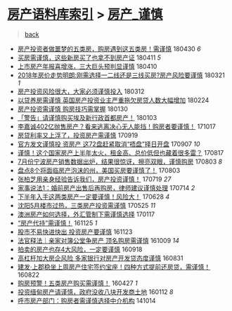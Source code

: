 [房产语料库索引](../../README.md)  > [房产_谨慎](房产_谨慎.md)
====
> [back](../README.md)

- [房产投资者做噩梦的五类房，购房遇到这五类房！需谨慎](http://jkwz.applinzi.com/ittc/7097171734165980177.html#%E6%88%BF%E4%BA%A7%E6%8A%95%E8%B5%84%E8%80%85%E5%81%9A%E5%99%A9%E6%A2%A6%E7%9A%84%E4%BA%94%E7%B1%BB%E6%88%BF%EF%BC%8C%E8%B4%AD%E6%88%BF%E9%81%87%E5%88%B0%E8%BF%99%E4%BA%94%E7%B1%BB%E6%88%BF%EF%BC%81%E9%9C%80%E8%B0%A8%E6%85%8E) 180430 *6* 
- [买房需谨慎，这些新房买了也拿不到房产证](http://jkwz.applinzi.com/ittc/7090729136077407248.html#%E4%B9%B0%E6%88%BF%E9%9C%80%E8%B0%A8%E6%85%8E%EF%BC%8C%E8%BF%99%E4%BA%9B%E6%96%B0%E6%88%BF%E4%B9%B0%E4%BA%86%E4%B9%9F%E6%8B%BF%E4%B8%8D%E5%88%B0%E6%88%BF%E4%BA%A7%E8%AF%81) 180411 *5* 
- [上市房产年报喜增涨，三大巨头预判显谨慎](http://jkwz.applinzi.com/ittc/7088620357986812934.html#%E4%B8%8A%E5%B8%82%E6%88%BF%E4%BA%A7%E5%B9%B4%E6%8A%A5%E5%96%9C%E5%A2%9E%E6%B6%A8%EF%BC%8C%E4%B8%89%E5%A4%A7%E5%B7%A8%E5%A4%B4%E9%A2%84%E5%88%A4%E6%98%BE%E8%B0%A8%E6%85%8E) 180410  
- [2018年房价走势明朗:刚需选择一二线还是三线买房?房产风险要谨慎](http://jkwz.applinzi.com/ittc/7082961929754903559.html#2018%E5%B9%B4%E6%88%BF%E4%BB%B7%E8%B5%B0%E5%8A%BF%E6%98%8E%E6%9C%97%3A%E5%88%9A%E9%9C%80%E9%80%89%E6%8B%A9%E4%B8%80%E4%BA%8C%E7%BA%BF%E8%BF%98%E6%98%AF%E4%B8%89%E7%BA%BF%E4%B9%B0%E6%88%BF%3F%E6%88%BF%E4%BA%A7%E9%A3%8E%E9%99%A9%E8%A6%81%E8%B0%A8%E6%85%8E) 180321 *1* 
- [房产投资风险很大，大家必须谨慎投入](http://jkwz.applinzi.com/ittc/7078405776232416266.html#%E6%88%BF%E4%BA%A7%E6%8A%95%E8%B5%84%E9%A3%8E%E9%99%A9%E5%BE%88%E5%A4%A7%EF%BC%8C%E5%A4%A7%E5%AE%B6%E5%BF%85%E9%A1%BB%E8%B0%A8%E6%85%8E%E6%8A%95%E5%85%A5) 180312  
- [以贷养房需谨慎 英国房产投资业主严重拖欠房贷人数大幅增加](http://jkwz.applinzi.com/ittc/7068799065238537232.html#%E4%BB%A5%E8%B4%B7%E5%85%BB%E6%88%BF%E9%9C%80%E8%B0%A8%E6%85%8E+%E8%8B%B1%E5%9B%BD%E6%88%BF%E4%BA%A7%E6%8A%95%E8%B5%84%E4%B8%9A%E4%B8%BB%E4%B8%A5%E9%87%8D%E6%8B%96%E6%AC%A0%E6%88%BF%E8%B4%B7%E4%BA%BA%E6%95%B0%E5%A4%A7%E5%B9%85%E5%A2%9E%E5%8A%A0) 180224  
- [房产投资需谨慎 购房技巧需掌握](http://jkwz.applinzi.com/ittc/7064415339075355659.html#%E6%88%BF%E4%BA%A7%E6%8A%95%E8%B5%84%E9%9C%80%E8%B0%A8%E6%85%8E+%E8%B4%AD%E6%88%BF%E6%8A%80%E5%B7%A7%E9%9C%80%E6%8E%8C%E6%8F%A1) 180130  
- [「警告」请谨慎购买埃及新行政首都房产！](http://jkwz.applinzi.com/ittc/7054191098165986321.html#%E3%80%8C%E8%AD%A6%E5%91%8A%E3%80%8D%E8%AF%B7%E8%B0%A8%E6%85%8E%E8%B4%AD%E4%B9%B0%E5%9F%83%E5%8F%8A%E6%96%B0%E8%A1%8C%E6%94%BF%E9%A6%96%E9%83%BD%E6%88%BF%E4%BA%A7%EF%BC%81) 180103  
- [李嘉诚402亿抛售房产？看来逃离决心无人能挡！购房者要谨慎！](http://jkwz.applinzi.com/ittc/7025479122753684496.html#%E6%9D%8E%E5%98%89%E8%AF%9A402%E4%BA%BF%E6%8A%9B%E5%94%AE%E6%88%BF%E4%BA%A7%EF%BC%9F%E7%9C%8B%E6%9D%A5%E9%80%83%E7%A6%BB%E5%86%B3%E5%BF%83%E6%97%A0%E4%BA%BA%E8%83%BD%E6%8C%A1%EF%BC%81%E8%B4%AD%E6%88%BF%E8%80%85%E8%A6%81%E8%B0%A8%E6%85%8E%EF%BC%81) 171017  
- [房贷利率又上浮了，投资房产需谨慎](http://jkwz.applinzi.com/ittc/7015047286126806032.html#%E6%88%BF%E8%B4%B7%E5%88%A9%E7%8E%87%E5%8F%88%E4%B8%8A%E6%B5%AE%E4%BA%86%EF%BC%8C%E6%8A%95%E8%B5%84%E6%88%BF%E4%BA%A7%E9%9C%80%E8%B0%A8%E6%85%8E) 170919  
- [官方发文谨慎投 资房产 这72盘赶紧取消“捂盘”择日开盘](http://jkwz.applinzi.com/ittc/7010455568471557137.html#%E5%AE%98%E6%96%B9%E5%8F%91%E6%96%87%E8%B0%A8%E6%85%8E%E6%8A%95+%E8%B5%84%E6%88%BF%E4%BA%A7+%E8%BF%9972%E7%9B%98%E8%B5%B6%E7%B4%A7%E5%8F%96%E6%B6%88%E2%80%9C%E6%8D%82%E7%9B%98%E2%80%9D%E6%8B%A9%E6%97%A5%E5%BC%80%E7%9B%98) 170907 *10* 
- [谨慎！这个国家房产上半年太火，租金高、总价低但也藏着很多雷？](http://jkwz.applinzi.com/ittc/7002884072333116432.html#%E8%B0%A8%E6%85%8E%EF%BC%81%E8%BF%99%E4%B8%AA%E5%9B%BD%E5%AE%B6%E6%88%BF%E4%BA%A7%E4%B8%8A%E5%8D%8A%E5%B9%B4%E5%A4%AA%E7%81%AB%EF%BC%8C%E7%A7%9F%E9%87%91%E9%AB%98%E3%80%81%E6%80%BB%E4%BB%B7%E4%BD%8E%E4%BD%86%E4%B9%9F%E8%97%8F%E7%9D%80%E5%BE%88%E5%A4%9A%E9%9B%B7%EF%BC%9F) 170817  
- [7月份宁波房产销售数据出炉，结果很惊讶，擦亮双眼，谨慎购房](http://jkwz.applinzi.com/ittc/6997532392884274192.html#7%E6%9C%88%E4%BB%BD%E5%AE%81%E6%B3%A2%E6%88%BF%E4%BA%A7%E9%94%80%E5%94%AE%E6%95%B0%E6%8D%AE%E5%87%BA%E7%82%89%EF%BC%8C%E7%BB%93%E6%9E%9C%E5%BE%88%E6%83%8A%E8%AE%B6%EF%BC%8C%E6%93%A6%E4%BA%AE%E5%8F%8C%E7%9C%BC%EF%BC%8C%E8%B0%A8%E6%85%8E%E8%B4%AD%E6%88%BF) 170803 *8* 
- [盘点8个将面临房产泡沫的州，美国买房要谨慎了！](http://jkwz.applinzi.com/ittc/6997496845453231120.html#%E7%9B%98%E7%82%B98%E4%B8%AA%E5%B0%86%E9%9D%A2%E4%B8%B4%E6%88%BF%E4%BA%A7%E6%B3%A1%E6%B2%AB%E7%9A%84%E5%B7%9E%EF%BC%8C%E7%BE%8E%E5%9B%BD%E4%B9%B0%E6%88%BF%E8%A6%81%E8%B0%A8%E6%85%8E%E4%BA%86%EF%BC%81) 170803  
- [张柏芝用亲身经验告诉我们，房产投资谨慎！](http://jkwz.applinzi.com/ittc/6991975837740827665.html#%E5%BC%A0%E6%9F%8F%E8%8A%9D%E7%94%A8%E4%BA%B2%E8%BA%AB%E7%BB%8F%E9%AA%8C%E5%91%8A%E8%AF%89%E6%88%91%E4%BB%AC%EF%BC%8C%E6%88%BF%E4%BA%A7%E6%8A%95%E8%B5%84%E8%B0%A8%E6%85%8E%EF%BC%81) 170719 *27* 
- [家事说法1：婚前房产出售后再购房，律师建议谨慎处理](http://jkwz.applinzi.com/ittc/6989827386223625233.html#%E5%AE%B6%E4%BA%8B%E8%AF%B4%E6%B3%951%EF%BC%9A%E5%A9%9A%E5%89%8D%E6%88%BF%E4%BA%A7%E5%87%BA%E5%94%AE%E5%90%8E%E5%86%8D%E8%B4%AD%E6%88%BF%EF%BC%8C%E5%BE%8B%E5%B8%88%E5%BB%BA%E8%AE%AE%E8%B0%A8%E6%85%8E%E5%A4%84%E7%90%86) 170714 *2* 
- [下半年入手这两类房产一定要谨慎！风险大！](http://jkwz.applinzi.com/ittc/6984281864423343108.html#%E4%B8%8B%E5%8D%8A%E5%B9%B4%E5%85%A5%E6%89%8B%E8%BF%99%E4%B8%A4%E7%B1%BB%E6%88%BF%E4%BA%A7%E4%B8%80%E5%AE%9A%E8%A6%81%E8%B0%A8%E6%85%8E%EF%BC%81%E9%A3%8E%E9%99%A9%E5%A4%A7%EF%BC%81) 170628 *4* 
- [沈阳5月楼市过热，三类房产投资需谨慎](http://jkwz.applinzi.com/ittc/6971624108642010117.html#%E6%B2%88%E9%98%B35%E6%9C%88%E6%A5%BC%E5%B8%82%E8%BF%87%E7%83%AD%EF%BC%8C%E4%B8%89%E7%B1%BB%E6%88%BF%E4%BA%A7%E6%8A%95%E8%B5%84%E9%9C%80%E8%B0%A8%E6%85%8E) 170525 *11* 
- [澳洲房产如何选择，外汇管制下需谨慎选择](http://jkwz.applinzi.com/ittc/6924062670159610884.html#%E6%BE%B3%E6%B4%B2%E6%88%BF%E4%BA%A7%E5%A6%82%E4%BD%95%E9%80%89%E6%8B%A9%EF%BC%8C%E5%A4%96%E6%B1%87%E7%AE%A1%E5%88%B6%E4%B8%8B%E9%9C%80%E8%B0%A8%E6%85%8E%E9%80%89%E6%8B%A9) 170117  
- [“房产代持”需谨慎！](http://jkwz.applinzi.com/ittc/6904404732247802884.html#%E2%80%9C%E6%88%BF%E4%BA%A7%E4%BB%A3%E6%8C%81%E2%80%9D%E9%9C%80%E8%B0%A8%E6%85%8E%EF%BC%81) 161125 *1* 
- [股市不易快进快出 投资房产要谨慎](http://jkwz.applinzi.com/ittc/6903773538980201476.html#%E8%82%A1%E5%B8%82%E4%B8%8D%E6%98%93%E5%BF%AB%E8%BF%9B%E5%BF%AB%E5%87%BA+%E6%8A%95%E8%B5%84%E6%88%BF%E4%BA%A7%E8%A6%81%E8%B0%A8%E6%85%8E) 161123  
- [法官释法｜亲家对簿公堂争房产 顶名购房需谨慎](http://jkwz.applinzi.com/ittc/6887046748177957893.html#%E6%B3%95%E5%AE%98%E9%87%8A%E6%B3%95%EF%BD%9C%E4%BA%B2%E5%AE%B6%E5%AF%B9%E7%B0%BF%E5%85%AC%E5%A0%82%E4%BA%89%E6%88%BF%E4%BA%A7+%E9%A1%B6%E5%90%8D%E8%B4%AD%E6%88%BF%E9%9C%80%E8%B0%A8%E6%85%8E) 161009 *14* 
- [拍卖的房产也存4大风险，一定要谨慎](http://jkwz.applinzi.com/ittc/6879168244769883141.html#%E6%8B%8D%E5%8D%96%E7%9A%84%E6%88%BF%E4%BA%A7%E4%B9%9F%E5%AD%984%E5%A4%A7%E9%A3%8E%E9%99%A9%EF%BC%8C%E4%B8%80%E5%AE%9A%E8%A6%81%E8%B0%A8%E6%85%8E) 160918  
- [高杠杆加大房企风险 多家银行对房产开发贷态度谨慎](http://jkwz.applinzi.com/ittc/6872418899550798852.html#%E9%AB%98%E6%9D%A0%E6%9D%86%E5%8A%A0%E5%A4%A7%E6%88%BF%E4%BC%81%E9%A3%8E%E9%99%A9+%E5%A4%9A%E5%AE%B6%E9%93%B6%E8%A1%8C%E5%AF%B9%E6%88%BF%E4%BA%A7%E5%BC%80%E5%8F%91%E8%B4%B7%E6%80%81%E5%BA%A6%E8%B0%A8%E6%85%8E) 160831  
- [建发·上郡稳坐上周房产住宅签约宝座！四种方式提前还房贷，需谨慎！](http://jkwz.applinzi.com/ittc/6869146567247922181.html#%E5%BB%BA%E5%8F%91%C2%B7%E4%B8%8A%E9%83%A1%E7%A8%B3%E5%9D%90%E4%B8%8A%E5%91%A8%E6%88%BF%E4%BA%A7%E4%BD%8F%E5%AE%85%E7%AD%BE%E7%BA%A6%E5%AE%9D%E5%BA%A7%EF%BC%81%E5%9B%9B%E7%A7%8D%E6%96%B9%E5%BC%8F%E6%8F%90%E5%89%8D%E8%BF%98%E6%88%BF%E8%B4%B7%EF%BC%8C%E9%9C%80%E8%B0%A8%E6%85%8E%EF%BC%81) 160822  
- [购房预警！五类房产购买需谨慎！](http://jkwz.applinzi.com/ittc/6825724798235591684.html#%E8%B4%AD%E6%88%BF%E9%A2%84%E8%AD%A6%EF%BC%81%E4%BA%94%E7%B1%BB%E6%88%BF%E4%BA%A7%E8%B4%AD%E4%B9%B0%E9%9C%80%E8%B0%A8%E6%85%8E%EF%BC%81) 160427 *1* 
- [投资缅甸房产请谨慎，政府没收八块开发商土地](http://jkwz.applinzi.com/ittc/6786355736871437317.html#%E6%8A%95%E8%B5%84%E7%BC%85%E7%94%B8%E6%88%BF%E4%BA%A7%E8%AF%B7%E8%B0%A8%E6%85%8E%EF%BC%8C%E6%94%BF%E5%BA%9C%E6%B2%A1%E6%94%B6%E5%85%AB%E5%9D%97%E5%BC%80%E5%8F%91%E5%95%86%E5%9C%9F%E5%9C%B0) 160112 *8* 
- [呼市房产部门：购房者需谨慎选择中介机构](http://jkwz.applinzi.com/ittc/547650611378321967.html#%E5%91%BC%E5%B8%82%E6%88%BF%E4%BA%A7%E9%83%A8%E9%97%A8%EF%BC%9A%E8%B4%AD%E6%88%BF%E8%80%85%E9%9C%80%E8%B0%A8%E6%85%8E%E9%80%89%E6%8B%A9%E4%B8%AD%E4%BB%8B%E6%9C%BA%E6%9E%84) 141014  

